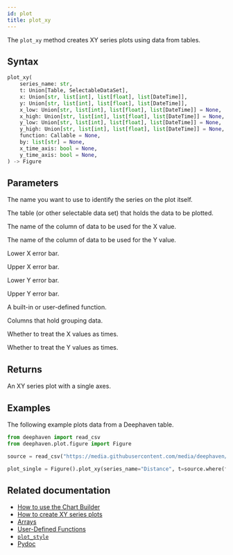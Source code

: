 ```yaml
---
id: plot
title: plot_xy
---
```


The `plot_xy` method creates XY series plots using data from tables.

## Syntax

```python syntax
plot_xy(
    series_name: str,
    t: Union[Table, SelectableDataSet],
    x: Union[str, list[int], list[float], list[DateTime]],
    y: Union[str, list[int], list[float], list[DateTime]],
    x_low: Union[str, list[int], list[float], list[DateTime]] = None,
    x_high: Union[str, list[int], list[float], list[DateTime]] = None,
    y_low: Union[str, list[int], list[float], list[DateTime]] = None,
    y_high: Union[str, list[int], list[float], list[DateTime]] = None,
    function: Callable = None,
    by: list[str] = None,
    x_time_axis: bool = None,
    y_time_axis: bool = None,
) -> Figure
```

## Parameters

<ParamTable>
<Param name="series_name" type="str">

The name you want to use to identify the series on the plot itself.

</Param>
<Param name="t" type="Union[Table, SelectableDataSet]">

The table (or other selectable data set) that holds the data to be plotted.

</Param>
<Param name="x" type="Union[str, list[int], list[float], list[DateTime]]">

The name of the column of data to be used for the X value.

</Param>
<Param name="y" type="Union[str, list[int], list[float], list[DateTime]]">

The name of the column of data to be used for the Y value.

</Param>
<Param name="x_low" type="Union[str, list[int], list[float], list[DateTime]]" optional>

Lower X error bar.

</Param>
<Param name="x_high" type="Union[str, list[int], list[float], list[DateTime]]" optional>

Upper X error bar.

</Param>
<Param name="y_low" type="Union[str, list[int], list[float], list[DateTime]]" optional>

Lower Y error bar.

</Param>
<Param name="y_high" type="Union[str, list[int], list[float], list[DateTime]]" optional>

Upper Y error bar.

</Param>
<Param name="function" type="Callable" optional>

A built-in or user-defined function.

</Param>
<Param name="by" type="list[str]" optional>

Columns that hold grouping data.

</Param>
<Param name="x_time_axis" type="bool" optional>

Whether to treat the X values as times.

</Param>
<Param name="y_time_axis" type="bool" optional>

Whether to treat the Y values as times.

</Param>
</ParamTable>

## Returns

An XY series plot with a single axes.

## Examples

The following example plots data from a Deephaven table.

```python order=plot_single,source
from deephaven import read_csv
from deephaven.plot.figure import Figure

source = read_csv("https://media.githubusercontent.com/media/deephaven/examples/main/MetricCentury/csv/metriccentury.csv")

plot_single = Figure().plot_xy(series_name="Distance", t=source.where(filters=["SpeedKPH > 0"]), x="Time", y="DistanceMeters").show()
```

<!--
The following example plots data from an [array](../query-language/types/arrays.md).

The following example plots data from a [function](../query-language/formulas/user-defined-functions.md).
-->

## Related documentation

- [How to use the Chart Builder](../../how-to-guides/user-interface/chart-builder.md)
- [How to create XY series plots](../../how-to-guides/plotting/xy-series.md)
- [Arrays](../query-language/types/arrays.md)
- [User-Defined Functions](../query-language/formulas/user-defined-functions.md)
- [`plot_style`](./plotStyle.md)
- [Pydoc](https://deephaven.io/core/pydoc/code/deephaven.plot.figure.html#deephaven.plot.figure.Figure.plot_xy)
